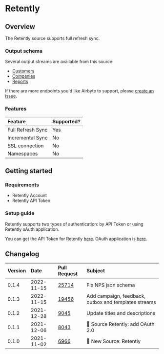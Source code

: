 # Retently

## Overview

The Retently source supports full refresh sync.

### Output schema

Several output streams are available from this source:

* [Customers](https://www.retently.com/api/#api-get-customers-get)
* [Companies](https://www.retently.com/api/#api-get-companies-get)
* [Reports](https://www.retently.com/api/#api-get-reports-get)

If there are more endpoints you'd like Airbyte to support, please [create an issue](https://github.com/airbytehq/airbyte/issues/new/choose).

### Features

| Feature | Supported? |
| :--- | :--- |
| Full Refresh Sync | Yes |
| Incremental Sync | No |
| SSL connection | No |
| Namespaces | No |

## Getting started

### Requirements

* Retently Account
* Retently API Token

### Setup guide

Retently supports two types of authentication: by API Token or using Retently oAuth application.

You can get the API Token for Retently [here](https://app.retently.com/settings/api/tokens).
OAuth application is [here](https://app.retently.com/settings/oauth).

## Changelog

| Version | Date | Pull Request | Subject |
| :--- | :--- | :--- | :--- |
| 0.1.4 | 2022-11-15 | [25714](https://github.com/airbytehq/airbyte/pull/25714) | Fix NPS json schema |
| 0.1.3 | 2022-11-15 | [19456](https://github.com/airbytehq/airbyte/pull/19456) | Add campaign, feedback, outbox and templates streams |
| 0.1.2 | 2021-12-28 | [9045](https://github.com/airbytehq/airbyte/pull/9045)   | Update titles and descriptions |
| 0.1.1 | 2021-12-06 | [8043](https://github.com/airbytehq/airbyte/pull/8043)   | 🎉 Source Retently: add OAuth 2.0 |
| 0.1.0 | 2021-11-02 | [6966](https://github.com/airbytehq/airbyte/pull/6966)   | 🎉 New Source: Retently |

